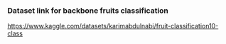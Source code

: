 ### Dataset link for backbone fruits classification
https://www.kaggle.com/datasets/karimabdulnabi/fruit-classification10-class
